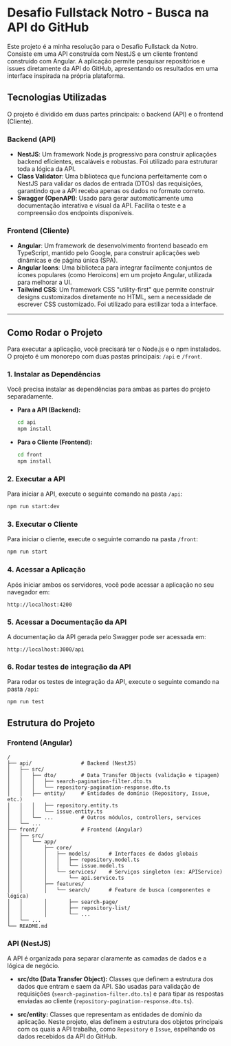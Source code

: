 # Desafio Fullstack Notro - Busca na API do GitHub

Este projeto é a minha resolução para o Desafio Fullstack da Notro. Consiste em uma API construída com NestJS e um cliente frontend construído com Angular. A aplicação permite pesquisar repositórios e issues diretamente da API do GitHub, apresentando os resultados em uma interface inspirada na própria plataforma.

## Tecnologias Utilizadas

O projeto é dividido em duas partes principais: o backend (API) e o frontend (Cliente).

### Backend (API)

- **NestJS**: Um framework Node.js progressivo para construir aplicações backend eficientes, escaláveis e robustas. Foi utilizado para estruturar toda a lógica da API.
- **Class Validator**: Uma biblioteca que funciona perfeitamente com o NestJS para validar os dados de entrada (DTOs) das requisições, garantindo que a API receba apenas os dados no formato correto.
- **Swagger (OpenAPI)**: Usado para gerar automaticamente uma documentação interativa e visual da API. Facilita o teste e a compreensão dos endpoints disponíveis.

### Frontend (Cliente)

- **Angular**: Um framework de desenvolvimento frontend baseado em TypeScript, mantido pelo Google, para construir aplicações web dinâmicas e de página única (SPA).
- **Angular Icons**: Uma biblioteca para integrar facilmente conjuntos de ícones populares (como Heroicons) em um projeto Angular, utilizada para melhorar a UI.
- **Tailwind CSS**: Um framework CSS "utility-first" que permite construir designs customizados diretamente no HTML, sem a necessidade de escrever CSS customizado. Foi utilizado para estilizar toda a interface.

---

## Como Rodar o Projeto

Para executar a aplicação, você precisará ter o Node.js e o npm instalados. O projeto é um monorepo com duas pastas principais: `/api` e `/front`.

### 1. Instalar as Dependências

Você precisa instalar as dependências para ambas as partes do projeto separadamente.

- **Para a API (Backend):**
  ```bash
  cd api
  npm install
  ```

- **Para o Cliente (Frontend):**
  ```bash
  cd front
  npm install
  ```

### 2. Executar a API
Para iniciar a API, execute o seguinte comando na pasta `/api`:

```bash
npm run start:dev
```

### 3. Executar o Cliente
Para iniciar o cliente, execute o seguinte comando na pasta `/front`:
```bash
npm run start
```

### 4. Acessar a Aplicação
Após iniciar ambos os servidores, você pode acessar a aplicação no seu navegador em:
```
http://localhost:4200
```

### 5. Acessar a Documentação da API
A documentação da API gerada pelo Swagger pode ser acessada em:
```
http://localhost:3000/api
```

### 6. Rodar testes de integração da API
Para rodar os testes de integração da API, execute o seguinte comando na pasta `/api`:

```bash
npm run test
```

## Estrutura do Projeto

### Frontend (Angular)
```plaintext
/
├── api/                # Backend (NestJS)
│   ├── src/
│   │   ├── dto/        # Data Transfer Objects (validação e tipagem)
│   │   │   ├── search-pagination-filter.dto.ts
│   │   │   └── repository-pagination-response.dto.ts
│   │   ├── entity/     # Entidades de domínio (Repository, Issue, etc.)
│   │   │   ├── repository.entity.ts
│   │   │   └── issue.entity.ts
│   │   └── ...         # Outros módulos, controllers, services
│   └── ...
├── front/              # Frontend (Angular)
│   ├── src/
│   │   └── app/
│   │       ├── core/
│   │       │   ├── models/      # Interfaces de dados globais
│   │       │   │   ├── repository.model.ts
│   │       │   │   └── issue.model.ts
│   │       │   └── services/    # Serviços singleton (ex: APIService)
│   │       │       └── api.service.ts
│   │       ├── features/
│   │       │   └── search/      # Feature de busca (componentes e lógica)
│   │       │       ├── search-page/
│   │       │       ├── repository-list/
│   │       │       └── ...
│   └── ...
└── README.md
```

### API (NestJS)

A API é organizada para separar claramente as camadas de dados e a lógica de negócio.

- **src/dto (Data Transfer Object):** Classes que definem a estrutura dos dados que entram e saem da API. São usadas para validação de requisições (`search-pagination-filter.dto.ts`) e para tipar as respostas enviadas ao cliente (`repository-pagination-response.dto.ts`).

- **src/entity:** Classes que representam as entidades de domínio da aplicação. Neste projeto, elas definem a estrutura dos objetos principais com os quais a API trabalha, como `Repository` e `Issue`, espelhando os dados recebidos da API do GitHub.